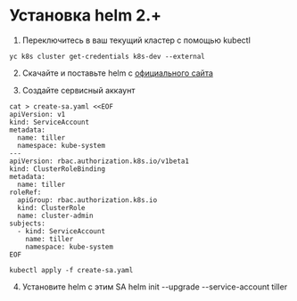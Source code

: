 # Установка helm 2.+


1) Переключитесь в ваш текущий кластер с помощью kubectl
```
yc k8s cluster get-credentials k8s-dev --external
```
2) Скачайте и поставьте helm c [официального сайта](helm.sh)

3) Создайте сервисный аккаунт
```
cat > create-sa.yaml <<EOF
apiVersion: v1
kind: ServiceAccount
metadata:
  name: tiller
  namespace: kube-system
---
apiVersion: rbac.authorization.k8s.io/v1beta1
kind: ClusterRoleBinding
metadata:
  name: tiller
roleRef:
  apiGroup: rbac.authorization.k8s.io
  kind: ClusterRole
  name: cluster-admin
subjects:
  - kind: ServiceAccount
    name: tiller
    namespace: kube-system
EOF

kubectl apply -f create-sa.yaml
```
4) Установите helm с этим SA
helm init --upgrade --service-account tiller

